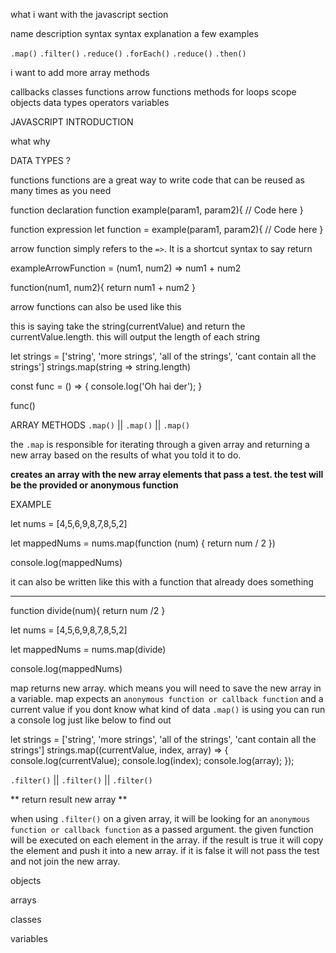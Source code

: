 what i want with the javascript section

name
description
syntax
syntax explanation
a few examples


`.map()`
`.filter()`
`.reduce()`
`.forEach()`
`.reduce()`
`.then()`

i want to add more array methods

callbacks
classes
functions
arrow functions
methods
for loops
scope
objects
data types 
operators
variables


JAVASCRIPT INTRODUCTION

what
why

DATA TYPES ?

functions
  functions are a great way to write code that can be reused as many times as you need

function declaration
  function example(param1, param2){
    // Code here
  }

function expression
  let function = example(param1, param2){
    // Code here
  }

arrow function
  simply refers to the `=>`. It is a shortcut syntax to say return

  exampleArrowFunction = (num1, num2) => num1 + num2

  function(num1, num2){
    return num1 + num2
  }

arrow functions can also be used  like this

this is saying take the string(currentValue) and return the currentValue.length. this will output the length of each string

let strings = ['string', 'more strings', 'all of the strings', 'cant contain all the strings']
strings.map(string => string.length)

const func = () => {
  console.log('Oh hai der');
}

func()

ARRAY METHODS
`.map()` || `.map()` || `.map()`

the `.map` is responsible for iterating through a given array and returning a new array based on the results of what you told it to do. 

****creates an array with the new array elements that pass a test. the test will be the provided or anonymous function****


EXAMPLE 

let nums = [4,5,6,9,8,7,8,5,2]

let mappedNums = nums.map(function (num) {
  return num / 2
})

console.log(mappedNums)

it can also be written like this with a function that already does something
**************************
function divide(num){
  return num /2
}

let nums = [4,5,6,9,8,7,8,5,2]

let mappedNums = nums.map(divide)

console.log(mappedNums)


map returns new array. which means you will need to save the new array in a variable. 
map expects an `anonymous function or callback function` and a current value
if you dont know what kind of data `.map()` is using you can run a console log just like below to find out
 
let strings = ['string', 'more strings', 'all of the strings', 'cant contain all the strings']
strings.map((currentValue, index, array) => {
  console.log(currentValue);
  console.log(index);
  console.log(array);
});


`.filter()` || `.filter()` || `.filter()`



** return result new array **

when using `.filter()` on a given array, it will be looking for an `anonymous function or callback function` as a passed argument.
the given function will be executed on each element in the array. if the result is true it will copy the element and push it into a new array. if it is false it will not pass the test and not join the new array. 



objects

arrays

classes

variables

